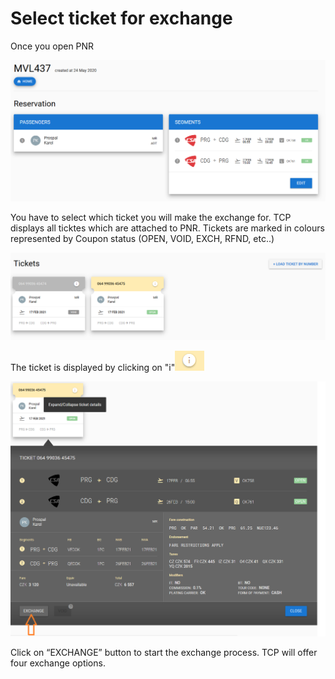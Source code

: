 # Select ticket for exchange

Once you open PNR 

![](../../.gitbook/assets/image%20%2864%29.png)

You have to select which ticket you will make the exchange for. TCP displays all ticktes which are attached to PNR. Tickets are marked in colours represented by Coupon status \(OPEN, VOID, EXCH, RFND, etc..\)

![Example with VOID and OPEN status ticket](../../.gitbook/assets/image%20%2894%29.png)

The ticket is displayed by clicking on "i"![](../../.gitbook/assets/image%20%2866%29.png) 

![](../../.gitbook/assets/tcp_ex%20%281%29.png)

Click on “EXCHANGE” button to start the exchange process. TCP will offer four exchange options.

